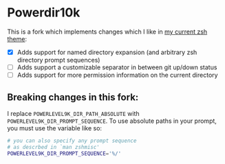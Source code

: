 # Powerdir10k

This is a fork which implements changes which I like in [my current zsh theme](https://github.com/xPMo/twodir-zsh-theme):

- [x] Adds support for named directory expansion (and arbitrary zsh directory prompt sequences)
- [ ] Adds support a customizable separator in between git up/down status
- [ ] Adds support for more permission information on the current directory

## Breaking changes in this fork:

I replace `POWERLEVEL9K_DIR_PATH_ABSOLUTE` with `POWERLEVEL9K_DIR_PROMPT_SEQUENCE`.
To use absolute paths in your prompt, you must use the variable like so:

```zsh
# you can also specify any prompt sequence
# as descrbed in `man zshmisc'
POWERLEVEL9K_DIR_PROMPT_SEQUENCE='%/'
```
